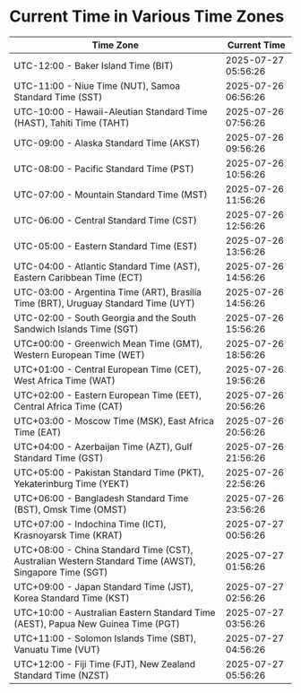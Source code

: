 # Current Time in Various Time Zones

| Time Zone | Current Time |
|-----------|--------------|
| UTC-12:00 - Baker Island Time (BIT) | 2025-07-27 05:56:26 |
| UTC-11:00 - Niue Time (NUT), Samoa Standard Time (SST) | 2025-07-26 06:56:26 |
| UTC-10:00 - Hawaii-Aleutian Standard Time (HAST), Tahiti Time (TAHT) | 2025-07-26 07:56:26 |
| UTC-09:00 - Alaska Standard Time (AKST) | 2025-07-26 09:56:26 |
| UTC-08:00 - Pacific Standard Time (PST) | 2025-07-26 10:56:26 |
| UTC-07:00 - Mountain Standard Time (MST) | 2025-07-26 11:56:26 |
| UTC-06:00 - Central Standard Time (CST) | 2025-07-26 12:56:26 |
| UTC-05:00 - Eastern Standard Time (EST) | 2025-07-26 13:56:26 |
| UTC-04:00 - Atlantic Standard Time (AST), Eastern Caribbean Time (ECT) | 2025-07-26 14:56:26 |
| UTC-03:00 - Argentina Time (ART), Brasília Time (BRT), Uruguay Standard Time (UYT) | 2025-07-26 14:56:26 |
| UTC-02:00 - South Georgia and the South Sandwich Islands Time (SGT) | 2025-07-26 15:56:26 |
| UTC±00:00 - Greenwich Mean Time (GMT), Western European Time (WET) | 2025-07-26 18:56:26 |
| UTC+01:00 - Central European Time (CET), West Africa Time (WAT) | 2025-07-26 19:56:26 |
| UTC+02:00 - Eastern European Time (EET), Central Africa Time (CAT) | 2025-07-26 20:56:26 |
| UTC+03:00 - Moscow Time (MSK), East Africa Time (EAT) | 2025-07-26 20:56:26 |
| UTC+04:00 - Azerbaijan Time (AZT), Gulf Standard Time (GST) | 2025-07-26 21:56:26 |
| UTC+05:00 - Pakistan Standard Time (PKT), Yekaterinburg Time (YEKT) | 2025-07-26 22:56:26 |
| UTC+06:00 - Bangladesh Standard Time (BST), Omsk Time (OMST) | 2025-07-26 23:56:26 |
| UTC+07:00 - Indochina Time (ICT), Krasnoyarsk Time (KRAT) | 2025-07-27 00:56:26 |
| UTC+08:00 - China Standard Time (CST), Australian Western Standard Time (AWST), Singapore Time (SGT) | 2025-07-27 01:56:26 |
| UTC+09:00 - Japan Standard Time (JST), Korea Standard Time (KST) | 2025-07-27 02:56:26 |
| UTC+10:00 - Australian Eastern Standard Time (AEST), Papua New Guinea Time (PGT) | 2025-07-27 03:56:26 |
| UTC+11:00 - Solomon Islands Time (SBT), Vanuatu Time (VUT) | 2025-07-27 04:56:26 |
| UTC+12:00 - Fiji Time (FJT), New Zealand Standard Time (NZST) | 2025-07-27 05:56:26 |
